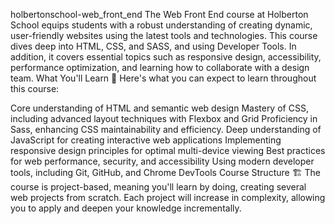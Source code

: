  holbertonschool-web_front_end
 The Web Front End course at Holberton School equips students with a robust understanding of creating dynamic, user-friendly websites using the latest tools and technologies. This course dives deep into HTML, CSS, and SASS, and using Developer Tools. In addition, it covers essential topics such as responsive design, accessibility, performance optimization, and learning how to collaborate with a design team.
 What You'll Learn 🧠
Here's what you can expect to learn throughout this course:

Core understanding of HTML and semantic web design
Mastery of CSS, including advanced layout techniques with Flexbox and Grid
Proficiency in Sass, enhancing CSS maintainability and efficiency.
Deep understanding of JavaScript for creating interactive web applications
Implementing responsive design principles for optimal multi-device viewing
Best practices for web performance, security, and accessibility
Using modern developer tools, including Git, GitHub, and Chrome DevTools
Course Structure 🏗️
The course is project-based, meaning you'll learn by doing, creating several web projects from scratch. Each project will increase in complexity, allowing you to apply and deepen your knowledge incrementally.
